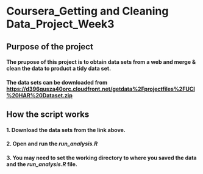# Coursera_Getting and Cleaning Data_Project_Week3
## Purpose of the project
#### The prupose of this project is to obtain data sets from a web and merge & clean the data to product a tidy data set.
#### The data sets can be downloaded from https://d396qusza40orc.cloudfront.net/getdata%2Fprojectfiles%2FUCI%20HAR%20Dataset.zip
## How the script works
#### 1. Download the data sets from the link above.
#### 2. Open and run the *run_analysis.R*
#### 3. You may need to set the working directory to where you saved the data and the *run_analysis.R* file.
